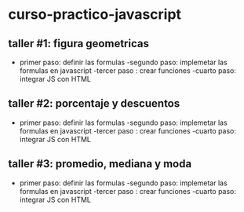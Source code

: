 # curso-practico-javascript

## taller #1: figura geometricas

- primer paso: definir las formulas
-segundo paso: implemetar las formulas en javascript
-tercer paso : crear funciones
-cuarto paso: integrar JS con HTML

## taller #2: porcentaje y descuentos

- primer paso: definir las formulas
-segundo paso: implemetar las formulas en javascript
-tercer paso : crear funciones
-cuarto paso: integrar JS con HTML

## taller #3: promedio, mediana y moda

- primer paso: definir las formulas
-segundo paso: implemetar las formulas en javascript
-tercer paso : crear funciones
-cuarto paso: integrar JS con HTML